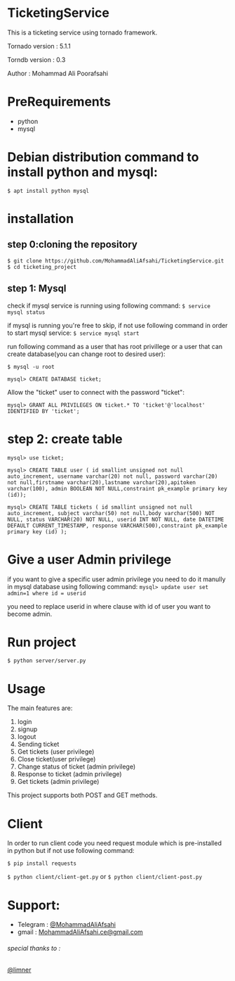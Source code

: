 # TicketingService
This is a ticketing service using tornado framework.

Tornado version : 5.1.1

Torndb version : 0.3

Author : Mohammad Ali Poorafsahi

# PreRequirements
- python
- mysql

# Debian distribution command to install python and mysql:
`$ apt install python mysql`

# installation
## step 0:cloning the repository

`
$ git clone https://github.com/MohammadAliAfsahi/TicketingService.git
$ cd ticketing_project 
`
## step 1: Mysql

check if mysql service is running using following command:
`$ service mysql status`

if mysql is running you're free to skip, if not use following command in order to start mysql service:
`$ service mysql start`

run following command as a user that has root privillege or a user that can create database(you can change root to 
desired user):

`$ mysql -u root`

`mysql> CREATE DATABASE ticket;`

Allow the "ticket" user to connect with the password "ticket":

`mysql> GRANT ALL PRIVILEGES ON ticket.* TO 'ticket'@'localhost' IDENTIFIED BY 'ticket';`
 
 # step 2: create table

`mysql> use ticket;`

`mysql> CREATE TABLE user ( id smallint unsigned not null auto_increment, username varchar(20) not null, password varchar(20) not null,firstname varchar(20),lastname varchar(20),apitoken varchar(100), admin BOOLEAN NOT NULL,constraint pk_example primary key (id));`

`mysql> CREATE TABLE tickets ( id smallint unsigned not null auto_increment, subject varchar(50) not null,body varchar(500) NOT NULL, status VARCHAR(20) NOT NULL, userid INT NOT NULL, date DATETIME DEFAULT CURRENT_TIMESTAMP, response VARCHAR(500),constraint pk_example primary key (id) );`

# Give a user Admin privilege
if you want to give a specific user admin privilege you need to do it manully in mysql database using following command:
`mysql> update user set admin=1 where id = userid`

you need to replace userid in where clause with id of user you want to become admin.
# Run project
`
$ python server/server.py
`

# Usage
The main features are:
1. login
2. signup
3. logout
4. Sending ticket
5. Get tickets (user privilege)
6. Close ticket(user privilege)
7. Change status of ticket (admin privilege)
8. Response to ticket (admin privilege)
9. Get tickets (admin privilege)

This project supports both POST and GET methods.

# Client
In order to run client code you need request module which is pre-installed in python but if not use following command:

`
$ pip install requests
`

`
$ python client/client-get.py
`
or 
`
$ python client/client-post.py
`

# Support:
- Telegram : [@MohammadAliAfsahi](https://t.me/MohammadAliAfsahi)
- gmail : MohammadAliAfsahi.ce@gmail.com


###### special thanks to :

[@limner](https://gitlab.com/limner)


